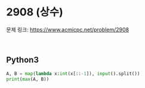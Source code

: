 # 2908 (상수)

문제 링크: <https://www.acmicpc.net/problem/2908>

<br>

## Python3

```python
A, B = map(lambda x:int(x[::-1]), input().split())
print(max(A, B))
```
